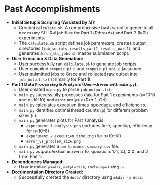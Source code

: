 # Past Accomplishments

*   **Initial Setup & Scripting (Assisted by AI):**
    *   Created `calculate.sh`: A comprehensive bash script to generate all necessary SLURM job files for Part 1 (Pthreads) and Part 2 (MPI) experiments.
    *   The `calculate.sh` script defines job parameters, creates output directories (`job_scripts`, `results_part1`, `results_part2`), and generates a `run_all_jobs.sh` master submission script.
*   **User Execution & Data Generation:**
    *   User successfully ran `calculate.sh` to generate job scripts.
    *   User compiled `compute_pi.c` and `compute_pi_mpi.c` (assumed).
    *   User submitted jobs to Grace and collected raw output into `job_output.txt` (primarily for Part 1).
*   **Part 1 Data Processing & Analysis (User-driven with `main.py`):**
    *   User created `main.py` to parse `job_output.txt`.
    *   `main.py` successfully processes data for Part 1 experiments (n=10^8 and n=10^10) and error analysis (Part 1, Q4).
    *   `main.py` calculates execution times, speedups, and efficiencies.
    *   `main.py` identifies optimal thread counts (`p`) for different problem sizes (`n`).
    *   `main.py` generates plots for Part 1 analysis:
        *   `experiment_1_analysis.png` (includes time, speedup, efficiency for n=10^8)
        *   `experiment_2_execution_time.png` (for n=10^10)
        *   `error_vs_problem_size.png`
    *   `main.py` generates a `performance_summary.csv` file.
    *   `main.py` outputs textual answers for questions 1.4, 2.1, 2.2, and 3 from Part 1.
*   **Dependencies Managed:**
    *   User installed `pandas`, `matplotlib`, and `numpy` using `uv`.
*   **Documentation Directory Created:**
    *   Successfully created the `docs/` directory using `mkdir -p docs`.
